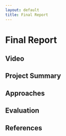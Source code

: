 ```yaml
---
layout: default
title: Final Report
---
```


# Final Report

## Video

## Project Summary

## Approaches

## Evaluation

## References

